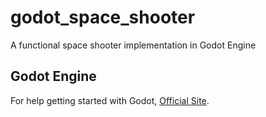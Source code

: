 # godot_space_shooter

A functional space shooter implementation in Godot Engine

## Godot Engine

For help getting started with Godot, [Official Site](https://godotengine.org/).
